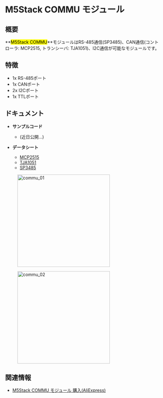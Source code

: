 # M5Stack COMMU モジュール

## 概要

**<mark>M5Stack COMMU</mark>**モジュールはRS-485通信(SP3485)、CAN通信(コントローラ: MCP2515, トランシーバ: TJA1051)、I2C通信が可能なモジュールです。

## 特徴

- 1x RS-485ポート
- 1x CANポート
- 2x I2Cポート
- 1x TTLポート

## ドキュメント

- **サンプルコード**
  - (近日公開...)

- **データシート**
  - [MCP2515](http://ww1.microchip.com/downloads/en/devicedoc/20001801h.pdf)
  - [TJA1051](https://www.nxp.com/docs/en/data-sheet/TJA1051.pdf)
  - [SP3485](https://www.exar.com/ds/sp3485.pdf)

<figure>
  <img src="assets/img/product_pics/modules/commu_01.jpg" alt="commu_01" width="300px" height="300px">
</figure>
<figure>
  <img src="assets/img/product_pics/modules/commu_02.jpg" alt="commu_02" width="300px" height="300px">
</figure>

## 関連情報

- [M5Stack COMMU モジュール 購入(AliExpress)](https://www.aliexpress.com/store/product/M5Stack-RS485-TTL-I2C-MCP2515-TJA1051-SP3485/3226069_32954475633.html)